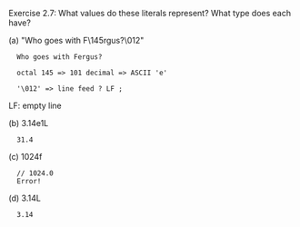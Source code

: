 Exercise 2.7: What values do these literals represent? What type does each have?

(a) "Who goes with F\145rgus?\012"

      Who goes with Fergus?

      octal 145 => 101 decimal => ASCII 'e'

      '\012' => line feed ? LF ;

LF: empty line

(b) 3.14e1L

      31.4

(c) 1024f

      // 1024.0
      Error!

(d) 3.14L
      
      3.14
